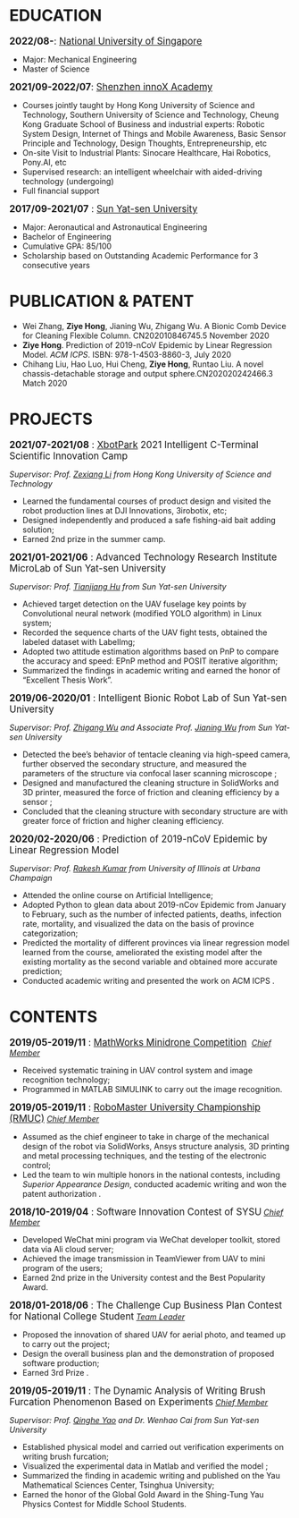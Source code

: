 # EDUCATION
<big>**2022/08-**: [National University of Singapore](https://www.nus.edu.sg/)</big>

- Major: Mechanical Engineering
- Master of Science

<big>**2021/09-2022/07**: [Shenzhen innoX Academy](https://innoxsz.com/)</big>

- Courses jointly taught by Hong Kong University of Science and Technology, Southern
University of Science and Technology, Cheung Kong Graduate School of Business and
industrial experts: Robotic System Design, Internet of Things and Mobile Awareness,
Basic Sensor Principle and Technology, Design Thoughts, Entrepreneurship, etc
- On-site Visit to Industrial Plants: Sinocare Healthcare, Hai Robotics, Pony.AI, etc
- Supervised research: an intelligent wheelchair with aided-driving technology (undergoing)
- Full financial support

<big>**2017/09-2021/07** : [Sun Yat-sen University](https://www.sysu.edu.cn/sysuen/)</big>

- Major: Aeronautical and Astronautical Engineering
- Bachelor of Engineering
- Cumulative GPA: 85/100
- Scholarship based on Outstanding Academic Performance for 3 consecutive years

# PUBLICATION & PATENT
- Wei Zhang, **Ziye Hong**, Jianing Wu, Zhigang Wu. A Bionic Comb Device for Cleaning Flexible Column. CN202010846745.5 November 2020
- **Ziye Hong**. Prediction of 2019-nCoV Epidemic by Linear Regression Model. *ACM ICPS*. ISBN: 978-1-4503-8860-3, July 2020
- Chihang Liu, Hao Luo, Hui Cheng, **Ziye Hong**, Runtao Liu. A novel chassis-detachable storage and output sphere.CN202020242466.3 Match 2020

# PROJECTS

<big>**2021/07-2021/08** : [XbotPark](http://www.xbotpark.com/en/) 2021 Intelligent C-Terminal Scientific Innovation Camp</big>

*Supervisor: Prof. [Zexiang Li](https://seng.hkust.edu.hk/about/people/faculty/zexiang-li) from Hong Kong University of Science and Technology*

* Learned the fundamental courses of product design and visited the robot production lines at DJI Innovations, 3irobotix, etc;
* Designed independently and produced a safe fishing-aid bait adding solution;
* Earned 2nd prize in the summer camp.

<big>**2021/01-2021/06** : Advanced Technology Research Institute MicroLab of Sun Yat-sen University</big>

*Supervisor: Prof. [Tianjiang Hu](https://saa.sysu.edu.cn/teacher/186) from Sun Yat-sen University*

* Achieved target detection on the UAV fuselage key points by Convolutional neural network (modified YOLO algorithm) in Linux system;
* Recorded the sequence charts of the UAV fight tests, obtained the labeled dataset with LabelImg;
* Adopted two attitude estimation algorithms based on PnP to compare the accuracy and speed: EPnP method and POSIT iterative algorithm;
* Summarized the findings in academic writing and earned the honor of “Excellent Thesis Work”.

<big>**2019/06-2020/01** : Intelligent Bionic Robot Lab of Sun Yat-sen University</big>

*Supervisor: Prof. [Zhigang Wu](https://saa.sysu.edu.cn/teacher/196) and Associate Prof. [Jianing Wu](https://saa.sysu.edu.cn/teacher/233) from Sun Yat-sen University*

* Detected the bee’s behavior of tentacle cleaning via high-speed camera, further observed the secondary structure, and measured the parameters of the structure via confocal laser scanning microscope ;
* Designed and manufactured the cleaning structure in SolidWorks and 3D printer, measured the force of friction and cleaning efficiency by a sensor ;
* Concluded that the cleaning structure with secondary structure are with greater force of friction and higher cleaning efficiency.

<big>**2020/02-2020/06** : Prediction of 2019-nCoV Epidemic by Linear Regression Model</big>

*Supervisor: Prof. [Rakesh Kumar](https://cs.illinois.edu/about/people/all-faculty/rakeshk) from University of Illinois at Urbana Champaign*

* Attended the online course on Artificial Intelligence;
* Adopted Python to glean data about 2019-nCov Epidemic from January to February, such as the number of infected patients, deaths, infection rate, mortality, and visualized the data on the basis of province categorization;
* Predicted the mortality of different provinces via linear regression model learned from the course, ameliorated the existing model after the existing mortality as the second variable and obtained more accurate prediction;
* Conducted academic writing and presented the work on ACM ICPS .

# CONTENTS

<big>**2019/05-2019/11** : [MathWorks Minidrone Competition](https://ww2.mathworks.cn/academia/student-competitions/minidrones/sysu-2019.html?s_tid=srchtitle_MathWorks%20Minidrone%20Competition%20SYSU_1) </big>  *<u>Chief Member</u>*

* Received systematic training in UAV control system and image recognition technology;
* Programmed in MATLAB SIMULINK to carry out the image recognition.

<big>**2019/05-2019/11** : [RoboMaster University Championship (RMUC)](https://www.robomaster.com/en-US)</big>  *<u>Chief Member</u>*

* Assumed as the chief engineer to take in charge of the mechanical design of the robot via SolidWorks, Ansys structure analysis, 3D printing and metal processing techniques, and the testing of the electronic control;
* Led the team to win multiple honors in the national contests, including *Superior Appearance Design*, conducted academic writing and won the patent authorization .

<big>**2018/10-2019/04** : Software Innovation Contest of SYSU</big>  *<u>Chief Member</u>*

* Developed WeChat mini program via WeChat developer toolkit, stored data via Ali cloud server;
* Achieved the image transmission in TeamViewer from UAV to mini program of the users;
* Earned 2nd prize in the University contest and the Best Popularity Award.

<big>**2018/01-2018/06** : The Challenge Cup Business Plan Contest for National College Student</big>  *<u>Team Leader</u>*

* Proposed the innovation of shared UAV for aerial photo, and teamed up to carry out the project;
* Design the overall business plan and the demonstration of proposed software production;
* Earned 3rd Prize .

<big>**2019/05-2019/11** : The Dynamic Analysis of Writing Brush Furcation Phenomenon Based on Experiments</big>  *<u>Chief Member</u>*

*Supervisor: Prof. [Qinghe Yao](https://saa.sysu.edu.cn/teacher/238) and Dr. Wenhao Cai from Sun Yat-sen University*

* Established physical model and carried out verification experiments on writing brush furcation;
* Visualized the experimental data in Matlab and verified the model ;
* Summarized the finding in academic writing and published on the Yau Mathematical Sciences Center, Tsinghua University;
* Earned the honor of the Global Gold Award in the Shing-Tung Yau Physics Contest for Middle School Students.

